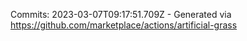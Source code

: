 Commits: 2023-03-07T09:17:51.709Z - Generated via https://github.com/marketplace/actions/artificial-grass
<br>
